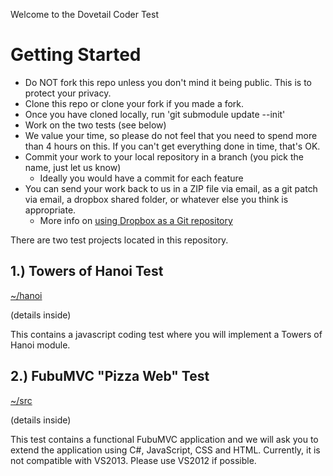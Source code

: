 Welcome to the Dovetail Coder Test

# Getting Started

- Do NOT fork this repo unless you don't mind it being public. This is to protect your privacy.
- Clone this repo or clone your fork if you made a fork.
- Once you have cloned locally, run 'git submodule update --init'
- Work on the two tests (see below)
- We value your time, so please do not feel that you need to spend more than 4 hours on this. If you can't get everything done in time, that's OK.
- Commit your work to your local repository in a branch (you pick the name, just let us know)
    - Ideally you would have a commit for each feature
- You can send your work back to us in a ZIP file via email, as a git patch via email, a dropbox shared folder, or whatever else you think is appropriate.
  - More info on [using Dropbox as a Git repository](http://rogerstringer.com/2012/04/16/using-dropbox-as-a-git-repository)


There are two test projects located in this repository.

## 1.) Towers of Hanoi Test

[~/hanoi](https://github.com/DovetailSoftware/coder-test/tree/master/hanoi)

(details inside)

This contains a javascript coding test where you will 
implement a Towers of Hanoi module. 


## 2.) FubuMVC "Pizza Web" Test

[~/src](https://github.com/DovetailSoftware/coder-test/tree/master/src) 

(details inside)

This test contains a functional FubuMVC application and we will
ask you to extend the application using C#, JavaScript, CSS and HTML.  Currently, it is not compatible with VS2013.  Please use VS2012 if possible.

